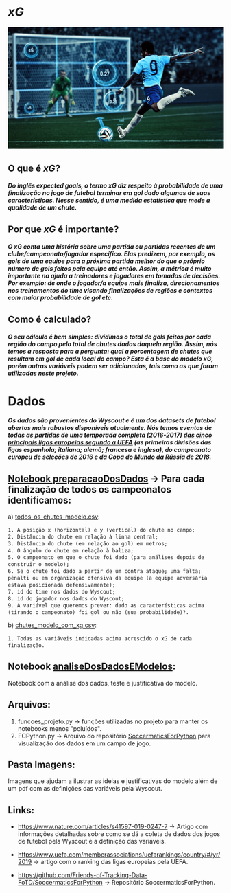 # **_xG_**

![GitHub Logo](https://github.com/Fabiano23/xG/blob/main/Imagens/Xg.jpg)

## **O que é _xG_?**

##### Do inglês _expected goals_, o termo _xG_ diz respeito à probabilidade de uma finalização no jogo de futebol terminar em gol dado algumas de suas características. Nesse sentido, é uma medida estatística que mede a qualidade de um chute.

## **Por que _xG_ é importante?**

##### O _xG_ conta uma história sobre uma partida ou partidas recentes de um clube/campeonato/jogador específico. Elas predizem, por exemplo, os gols de uma equipe para a próxima partida melhor do que o próprio número de gols feitos pela equipe até então. Assim, a métrica é muito importante na ajuda a treinadores e jogadores em tomadas de decisões. Por exemplo: de onde o jogador/a equipe mais finaliza, direcionamentos nos treinamentos do time visando finalizações de regiões e contextos com maior probabilidade de gol etc.

## **Como é calculado?**

##### O seu cálculo é bem simples: dividimos o total de gols feitos por cada região do campo pelo total de chutes dados daquela região. Assim, nós temos a resposta para a pergunta: qual a porcentagem de chutes que resultam em gol de cada local do campo? Esta é a base do modelo xG, porém outras variáveis podem ser adicionadas, tais como as que foram utilizadas neste projeto.

# **Dados**

##### Os dados são provenientes do Wyscout e é um dos datasets de futebol abertos mais robustos disponíveis atualmente. Nós temos eventos de todas as partidas de uma temporada completa (2016-2017) [das cinco principais ligas europeias segundo a UEFA](https://www.uefa.com/memberassociations/uefarankings/country/#/yr/2019) (as primeiras divisões das ligas espanhola; italiana; alemã; francesa e inglesa), do campeonato europeu de seleções de 2016 e da Copa do Mundo da Rússia de 2018.

## [Notebook preparacaoDosDados](https://github.com/Fabiano23/xG/blob/main/preparacaoDosDados.ipynb) -> Para cada finalização de todos os campeonatos identificamos:

  a) [todos_os_chutes_modelo.csv](https://raw.githubusercontent.com/Fabiano23/xG/main/todos_os_chutes_modelo.csv):
    
    1. A posição x (horizontal) e y (vertical) do chute no campo;
    2. Distância do chute em relação à linha central;
    3. Distância do chute (em relação ao gol) em metros;
    4. O ângulo do chute em relação à baliza;
    5. O campeonato em que o chute foi dado (para análises depois de construir o modelo);
    6. Se o chute foi dado a partir de um contra ataque; uma falta; pênalti ou em organização ofensiva da equipe (a equipe adversária estava posicionada defensivamente);
    7. id do time nos dados do Wyscout;
    8. id do jogador nos dados do Wyscout;
    9. A variável que queremos prever: dado as características acima (tirando o campeonato) foi gol ou não (sua probabilidade)?.
  
  b) [chutes_modelo_com_xg.csv](https://raw.githubusercontent.com/Fabiano23/xG/main/chutes_modelo_com_xg.csv):
    
    1. Todas as variáveis indicadas acima acrescido o xG de cada finalização.

## Notebook [analiseDosDadosEModelos](https://github.com/Fabiano23/xG/blob/main/analiseDosDadosEModelos.ipynb):

  Notebook com a análise dos dados, teste e justificativa do modelo.
  
## Arquivos:

  1. funcoes_projeto.py -> funções utilizadas no projeto para manter os notebooks menos "poluídos".
  2. FCPython.py -> Arquivo do repositório [SoccermaticsForPython](https://github.com/Friends-of-Tracking-Data-FoTD/SoccermaticsForPython) para visualização dos dados em um campo de jogo.
  
## Pasta Imagens:
  Imagens que ajudam a ilustrar as ideias e justificativas do modelo além de um pdf com as definições das variáveis pela Wyscout.
  
## Links:

- https://www.nature.com/articles/s41597-019-0247-7 -> Artigo com informações detalhadas sobre como se dá a coleta de dados dos jogos de futebol pela Wyscout e a definição das variáveis.

- https://www.uefa.com/memberassociations/uefarankings/country/#/yr/2019 -> artigo com o ranking das ligas europeias pela UEFA.

- https://github.com/Friends-of-Tracking-Data-FoTD/SoccermaticsForPython -> Repositório SoccermaticsForPython.
 

